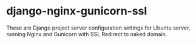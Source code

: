# django-nginx-gunicorn-ssl
These are Django project server configuration settings for Ubuntu server, running Nginx and Gunicorn with SSL Redirect to naked domain.
